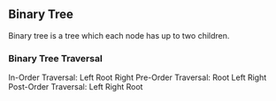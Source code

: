 
## Binary Tree
Binary tree is a tree which each node has up to two children.

### Binary Tree Traversal
 In-Order Traversal: Left Root Right 
 Pre-Order Traversal: Root Left Right
 Post-Order Traversal: Left Right Root
